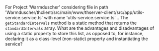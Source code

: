 For Project 'Warmduscher' considering file in path 'Warmduscher/thclient/src/main/www/thserver-client/src/app/utils-service.service.ts' with name 'utils-service.service.ts'... The `getStandardIntervals` method is a static method that returns the `standardIntervals` array. What are the advantages and disadvantages of using a static property to store this list, as opposed to, for instance, declaring it as a class-level (non-static) property and instantiating the service?
